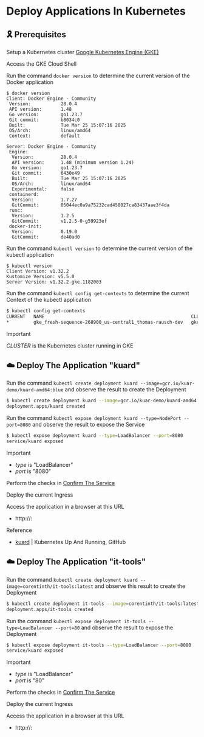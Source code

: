 # Deploy Applications In Kubernetes

## 🎗️ Prerequisites
Setup a Kubernetes cluster [Google Kubernetes Engine (GKE)](https://cloud.google.com/kubernetes-engine?hl=en)

Access the GKE Cloud Shell

Run the command  ```docker version``` to determine the current version of the Docker application
```
$ docker version
Client: Docker Engine - Community
 Version:           28.0.4
 API version:       1.48
 Go version:        go1.23.7
 Git commit:        b8034c0
 Built:             Tue Mar 25 15:07:16 2025
 OS/Arch:           linux/amd64
 Context:           default

Server: Docker Engine - Community
 Engine:
  Version:          28.0.4
  API version:      1.48 (minimum version 1.24)
  Go version:       go1.23.7
  Git commit:       6430e49
  Built:            Tue Mar 25 15:07:16 2025
  OS/Arch:          linux/amd64
  Experimental:     false
 containerd:
  Version:          1.7.27
  GitCommit:        05044ec0a9a75232cad458027ca83437aae3f4da
 runc:
  Version:          1.2.5
  GitCommit:        v1.2.5-0-g59923ef
 docker-init:
  Version:          0.19.0
  GitCommit:        de40ad0
```

Run the command  ```kubectl version``` to determine the current version of the kubectl application
```
$ kubectl version
Client Version: v1.32.2
Kustomize Version: v5.5.0
Server Version: v1.32.2-gke.1182003
```

Run the command  ```kubectl config get-contexts``` to determine the current Context of the kubectl application
```bash
$ kubectl config get-contexts
CURRENT   NAME                                                      CLUSTER                                                   AUTHINFO                                                  NAMESPACE
*         gke_fresh-sequence-268900_us-central1_thomas-rausch-dev   gke_fresh-sequence-268900_us-central1_thomas-rausch-dev   gke_fresh-sequence-268900_us-central1_thomas-rausch-dev   
```

> [!IMPORTANT]  
> *CLUSTER* is the Kubernetes cluster running in GKE

## ☁️ Deploy The Application "kuard"
Run the command ```kubectl create deployment kuard --image=gcr.io/kuar-demo/kuard-amd64:blue``` and observe the result to create the Deployment
```bash
$ kubectl create deployment kuard --image=gcr.io/kuar-demo/kuard-amd64:blue
deployment.apps/kuard created
```

Run the command ```kubectl expose deployment kuard --type=NodePort --port=8080``` and observe the result to expose the Service
```bash
$ kubectl expose deployment kuard --type=LoadBalancer --port=8080
service/kuard exposed
```

> [!IMPORTANT]  
> - *type* is "LoadBalancer"
> - *port* is "8080"

Perform the checks in [Confirm The Service](https://github.com/tomrausch/kubernetes_public/blob/a112cb64662de0179dc2a1095bb642aff3e1bbcf/doc/Confirm%20The%20Service.md)

Deploy the current Ingress

Access the application in a browser at this URL
- http://<ingress-ip-address>:<ingress-path-to-service>

Reference
- [kuard](https://github.com/kubernetes-up-and-running/kuard) | Kubernetes Up And Running, GitHub


## ☁️ Deploy The Application "it-tools"
Run the command ```kubectl create deployment kuard --image=corentinth/it-tools:latest``` and observe this result to create the Deployment
```bash
$ kubectl create deployment it-tools --image=corentinth/it-tools:latest
deployment.apps/it-tools created
```

Run the command ```kubectl expose deployment it-tools --type=LoadBalancer --port=80``` and observe the result to expose the Deployment
```bash
$ kubectl expose deployment it-tools --type=LoadBalancer --port=8080
service/kuard exposed
```

> [!IMPORTANT]  
> - *type* is "LoadBalancer"
> - *port* is "80"

Perform the checks in [Confirm The Service](https://github.com/tomrausch/kubernetes_public/blob/a112cb64662de0179dc2a1095bb642aff3e1bbcf/doc/Confirm%20The%20Service.md)

Deploy the current Ingress

Access the application in a browser at this URL
- http://<ingress-ip-address>:<ingress-path-to-service>




